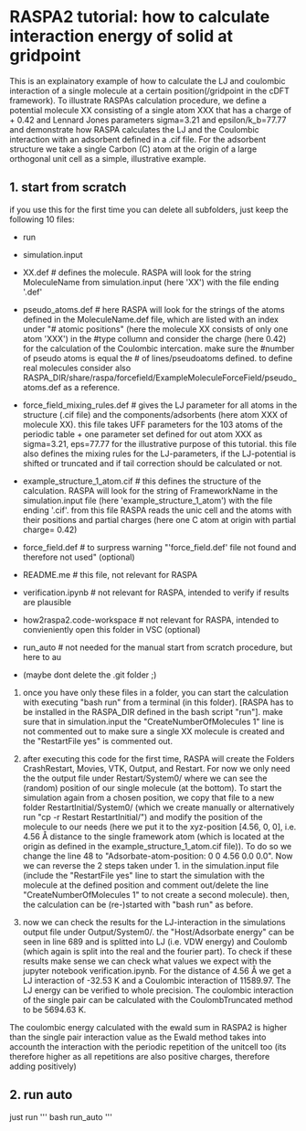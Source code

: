 # RASPA2 tutorial: how to calculate interaction energy of solid at gridpoint

This is an explainatory example of how to calculate the LJ and coulombic interaction of a single molecule at a certain position(/gridpoint in the cDFT framework). To illustrate RASPAs calculation procedure, we define a potential molecule XX consisting of a single atom XXX that has a charge of + 0.42 and Lennard Jones parameters sigma=3.21 and epsilon/k_b=77.77 and demonstrate how RASPA calculates the LJ and the Coulombic interaction with an adsorbent defined in a .cif file. For the adsorbent structure we take a single Carbon (C) atom at the origin of a large orthogonal unit cell as a simple, illustrative example. 

## 1. start from scratch

if you use this for the first time you can delete all subfolders, just keep the following 10 files:
- run
- simulation.input

- XX.def # defines the molecule. RASPA will look for the string MoleculeName from simulation.input (here 'XX') with the file ending '.def'
- pseudo_atoms.def # here RASPA will look for the strings of the atoms defined in the MoleculeName.def file, which are listed with an index under "# atomic positions" (here the molecule XX consists of only one atom 'XXX') in the #type collumn and consider the charge (here 0.42) for the calculation of the Coulombic intercation. make sure the #number of pseudo atoms is equal the # of lines/pseudoatoms defined. to define real molecules consider also RASPA_DIR/share/raspa/forcefield/ExampleMoleculeForceField/pseudo_atoms.def as a reference.
- force_field_mixing_rules.def # gives the LJ parameter for all atoms in the structure (.cif file) and the components/adsorbents (here atom XXX of molecule XX). this file takes UFF parameters for the 103 atoms of the periodic table + one parameter set defined for out atom XXX as sigma=3.21, eps=77.77 for the illustrative purpose of this tutorial. this file also defines the mixing rules for the LJ-parameters, if the LJ-potential is shifted or truncated and if tail correction should be calculated or not. 
- example_structure_1_atom.cif # this defines the structure of the calculation. RASPA will look for the string of FrameworkName in the simulation.input file (here 'example_structure_1_atom') with the file ending '.cif'. from this file RASPA reads the unic cell and the atoms with their positions and partial charges (here one C atom at origin with partial charge= 0.42)

- force_field.def # to surpress warning "'force_field.def' file not found and therefore not used" (optional)
- README.me # this file, not relevant for RASPA
- verification.ipynb # not relevant for RASPA, intended to verify if results are plausible
- how2raspa2.code-workspace # not relevant for RASPA, intended to convieniently open this folder in VSC (optional)
- run_auto # not needed for the manual start from scratch procedure, but here to au

- (maybe dont delete the .git folder ;)
1. once you have only these files in a folder, you can start the calculation with executing "bash run" from a terminal (in this folder). [RASPA has to be installed in the RASPA_DIR defined in the bash script "run"]. make sure that in simulation.input the "CreateNumberOfMolecules  1" line is not commented out to make sure a single XX molecule is created and the "RestartFile yes" is commented out.

2. after executing this code for the first time, RASPA will create the Folders CrashRestart, Movies, VTK, Output, and Restart. For now we only need the the output file under Restart/System0/ where we can see the (random) position of our single molecule (at the bottom). To start the simulation again from a chosen position, we copy that file to a new folder RestartInitial/System0/ (which we create manually or alternatively run "cp -r Restart RestartInitial/") and modify the position of the molecule to our needs (here we put it to the xyz-position [4.56, 0, 0], i.e. 4.56 Å distance to the single framework atom (which is located at the origin as defined in the example_structure_1_atom.cif file)). To do so we change the line 48 to "Adsorbate-atom-position: 0 0    4.56 0.0 0.0". Now we can reverse the 2 steps taken under 1. in the simulation.input file (include the "RestartFile yes" line to start the simulation with the molecule at the defined position and comment out/delete the line "CreateNumberOfMolecules  1" to not create a second molecule). then, the calculation can be (re-)started with "bash run" as before.

3. now we can check the results for the LJ-interaction in the simulations output file under Output/System0/. the "Host/Adsorbate energy" can be seen in line 689 and is splitted into LJ (i.e. VDW energy) and Coulomb (which again is split into the real and the fourier part). To check if these results make sense we can check what values we expect with the jupyter notebook verification.ipynb. For the distance of 4.56 Å we get a LJ interaction of -32.53 K and a Coulombic interaction of 11589.97. The LJ energy can be verified to whole precision. The coulombic interaction of the single pair can be calculated with the CoulombTruncated method to be 5694.63 K. 

The coulombic energy calculated with the ewald sum in RASPA2 is higher than the single pair interaction value as the Ewald method takes into accounth the interaction with the periodic repetition of the unitcell too (its therefore higher as all repetitions are also positive charges, therefore adding positively)


## 2. run auto

just run
'''
bash run_auto
'''

